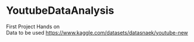 # YoutubeDataAnalysis
First Project Hands on
<br>
Data to be used 
https://www.kaggle.com/datasets/datasnaek/youtube-new
